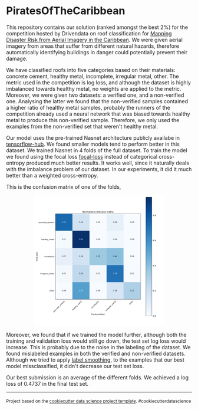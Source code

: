 PiratesOfTheCaribbean
==============================

This repository contains our solution (ranked amongst the best 2%) for the competition hosted by Drivendata on roof classification for [Mapping Disaster Risk from Aerial Imagery in the Caribbean][1]. We were given aerial imagery from areas that suffer from different natural hazards, therefore automatically identifying buildings in danger could potentially prevent their damage. 

We have classified roofs into five categories based on their materials: concrete cement, healthy metal, incomplete, irregular metal, other. The metric used in the competition is log loss, and although the dataset is highly imbalanced towards healthy metal, no weights are applied to the metric. Moreover, we were given two datasets: a verified one, and a non-verified one. Analysing the latter we found that the non-verified samples contained a higher ratio of healthy metal samples, probably the runners of the competition already used a neural network that was biased towards healthy metal to produce this non-verified sample. Therefore, we only used the examples from the non-verified set that weren't healthy metal.

Our model uses the pre-trained Nasnet architecture publicly availabe in [tensorflow-hub][2]. We found smaller models tend to perform better in this dataset. We trained Nasnet in 4 folds of the full dataset. To train the model we found using the focal loss [focal-loss][3] instead of categorical cross-entropy produced much better results. It works well, since it naturally deals with the imbalance problem of our dataset. In our experiments, it did it much better than a weighted cross-entropy.

This is the confusion matrix of one of the folds,

<p align="center">
<img src="./confusion_matrix.svg"  width="70%">
</p>

Moreover, we found that if we trained the model further, although both the training and validation loss would still go down, the test set log loss would increase. This is probably due to the noise in the labeling of the dataset. We found mislabeled examples in both the verified and non-verified datasets. Although we tried to apply [label smoothing][4], to the examples that our best model missclassified, it didn't decrease our test set loss.

Our best submission is an average of the different folds. We achieved a log loss of 0.4737 in the final test set.

[1]: https://www.drivendata.org/competitions/58/disaster-response-roof-type/ "DrivenData"
[2]: https://blog.tensorflow.org/2018/03/introducing-tensorflow-hub-library.html "tensorflow-hub"
[3]: https://arxiv.org/abs/1708.02002 "focal-loss"
[4]: https://towardsdatascience.com/label-smoothing-making-model-robust-to-incorrect-labels-2fae037ffbd0 "labelsmoothing"
--------


<p><small>Project based on the <a target="_blank" href="https://drivendata.github.io/cookiecutter-data-science/">cookiecutter data science project template</a>. #cookiecutterdatascience</small></p>
